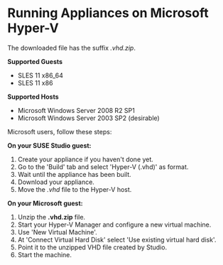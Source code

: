 # Running Appliances on Microsoft Hyper-V

The downloaded file has the suffix *.vhd.zip*. 

**Supported Guests**

* SLES 11 x86_64
* SLES 11 x86


**Supported Hosts**

* Microsoft Windows Server 2008 R2 SP1
* Microsoft Windows Server 2003 SP2 (desirable)


Microsoft users, follow these steps:

**On your SUSE Studio guest:**
1. Create your appliance if you haven't done yet.
2. Go to the 'Build' tab and select 'Hyper-V (.vhd)' as format.
3. Wait until the appliance has been built.
4. Download your appliance.
5. Move the *.vhd* file to the Hyper-V host.


**On your Microsoft guest:**
1. Unzip the **.vhd.zip** file.
2. Start your Hyper-V Manager and configure a new virtual machine.
3. Use 'New Virtual Machine'.
4. At 'Connect Virtual Hard Disk' select 'Use existing virtual hard disk'.
5. Point it to the unzipped VHD file created by Studio.
6. Start the machine.

